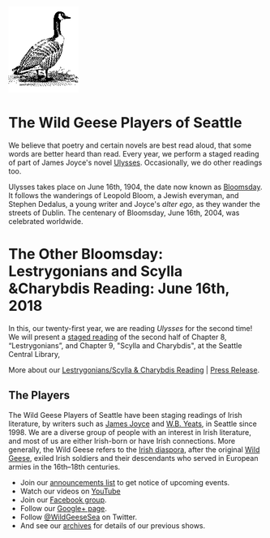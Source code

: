 ![[Goose]](./images/goose.gif)

The Wild Geese Players of Seattle
=================================

We believe that poetry and certain novels are best read aloud, that some
words are better heard than read. Every year, we perform a staged
reading of part of James Joyce's novel
[Ulysses](http://en.wikipedia.org/wiki/Ulysses_(novel)). Occasionally,
we do other readings too.

Ulysses takes place on June 16th, 1904, the date now known as
[Bloomsday](http://en.wikipedia.org/wiki/Bloomsday). It follows the
wanderings of Leopold Bloom, a Jewish everyman, and Stephen Dedalus, a
young writer and Joyce's *alter ego*, as they wander the streets of
Dublin. The centenary of Bloomsday, June 16th, 2004, was celebrated
worldwide.

The Other Bloomsday: Lestrygonians and Scylla &Charybdis Reading: June 16th, 2018
=================================================================================

In this, our twenty-first year, we are reading *Ulysses* for the second
time! We will present a [staged
reading](./Joyce/Bloomsday/2018.html "The Other Bloomsday") of the
second half of Chapter 8, “Lestrygonians”, and Chapter 9, "Scylla and
Charybdis", at the Seattle Central Library,

More about our [Lestrygonians/Scylla & Charybdis
Reading](./Joyce/Bloomsday/2018.html) | [Press
Release](./Joyce/Bloomsday/2018/press-release.html).

The Players
-----------

The Wild Geese Players of Seattle have been staging readings of Irish
literature, by writers such as [James Joyce](./Joyce/index.html) and
[W.B. Yeats](./Yeats/index.html), in Seattle since 1998. We are a
diverse group of people with an interest in Irish literature, and most
of us are either Irish-born or have Irish connections. More generally,
the Wild Geese refers to the [Irish
diaspora](http://en.wikipedia.org/wiki/Irish_diaspora), after the
original [Wild
Geese](http://en.wikipedia.org/wiki/Flight_of_the_Wild_Geese), exiled
Irish soldiers and their descendants who served in European armies in
the 16th–18th centuries.

-   Join our [announcements list](./announcements.html) to get notice of
    upcoming events.
-   Watch our videos on
    [YouTube](http://www.youtube.com/user/WildGeeseSeattle)
-   Join our [Facebook
    group](https://www.facebook.com/groups/51261017427/).
-   Follow our [Google+
    page](https://plus.google.com/117294167940743273875/posts).
-   Follow [@WildGeeseSea](http://twitter.com/wildgeesesea) on Twitter.
-   And see our [archives](./archives.html) for details of our previous
    shows.

